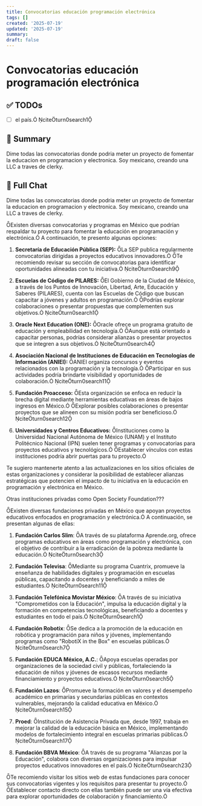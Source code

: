 ```yaml
---
title: Convocatorias educación programación electrónica
tags: []
created: '2025-07-19'
updated: '2025-07-19'
summary:
draft: false
---
```


# Convocatorias educación programación electrónica

## ✅ TODOs
- [ ] el país. citeturn0search1

## 📌 Summary
Dime todas las convocatorias donde podria meter un proyecto de fomentar la educacion en programacion y electronica. Soy mexicano, creando una LLC a traves de clerky.

## 🧠 Full Chat


Dime todas las convocatorias donde podria meter un proyecto de fomentar la educacion en programacion y electronica. Soy mexicano, creando una LLC a traves de clerky.



Existen diversas convocatorias y programas en México que podrían respaldar tu proyecto para fomentar la educación en programación y electrónica. A continuación, te presento algunas opciones:

1. **Secretaría de Educación Pública (SEP):**
   La SEP publica regularmente convocatorias dirigidas a proyectos educativos innovadores. Te recomiendo revisar su sección de convocatorias para identificar oportunidades alineadas con tu iniciativa. citeturn0search9

2. **Escuelas de Código de PILARES:**
   El Gobierno de la Ciudad de México, a través de los Puntos de Innovación, Libertad, Arte, Educación y Saberes (PILARES), cuenta con las Escuelas de Código que buscan capacitar a jóvenes y adultos en programación. Podrías explorar colaboraciones o presentar propuestas que complementen sus objetivos. citeturn0search1

3. **Oracle Next Education (ONE):**
   Oracle ofrece un programa gratuito de educación y empleabilidad en tecnología. Aunque está orientado a capacitar personas, podrías considerar alianzas o presentar proyectos que se integren a sus objetivos. citeturn0search4

4. **Asociación Nacional de Instituciones de Educación en Tecnologías de Información (ANIEI):**
   ANIEI organiza concursos y eventos relacionados con la programación y la tecnología. Participar en sus actividades podría brindarte visibilidad y oportunidades de colaboración. citeturn0search11

5. **Fundación Proacceso:**
   Esta organización se enfoca en reducir la brecha digital mediante herramientas educativas en áreas de bajos ingresos en México. Explorar posibles colaboraciones o presentar proyectos que se alineen con su misión podría ser beneficioso. citeturn0search12

6. **Universidades y Centros Educativos:**
   Instituciones como la Universidad Nacional Autónoma de México (UNAM) y el Instituto Politécnico Nacional (IPN) suelen tener programas y convocatorias para proyectos educativos y tecnológicos. Establecer vínculos con estas instituciones podría abrir puertas para tu proyecto.

Te sugiero mantenerte atento a las actualizaciones en los sitios oficiales de estas organizaciones y considerar la posibilidad de establecer alianzas estratégicas que potencien el impacto de tu iniciativa en la educación en programación y electrónica en México. 

Otras instituciones privadas como Open Society Foundation???

Existen diversas fundaciones privadas en México que apoyan proyectos educativos enfocados en programación y electrónica. A continuación, se presentan algunas de ellas:

1. **Fundación Carlos Slim**: A través de su plataforma Aprende.org, ofrece programas educativos en áreas como programación y electrónica, con el objetivo de contribuir a la erradicación de la pobreza mediante la educación. citeturn0search3

2. **Fundación Televisa**: Mediante su programa Cuantrix, promueve la enseñanza de habilidades digitales y programación en escuelas públicas, capacitando a docentes y beneficiando a miles de estudiantes. citeturn0search11

3. **Fundación Telefónica Movistar México**: A través de su iniciativa "Comprometidos con la Educación", impulsa la educación digital y la formación en competencias tecnológicas, beneficiando a docentes y estudiantes en todo el país. citeturn0search1

4. **Fundación Robotix**: Se dedica a la promoción de la educación en robótica y programación para niños y jóvenes, implementando programas como "RobotiX in the Box" en escuelas públicas. citeturn0search7

5. **Fundación EDUCA México, A.C.**: Apoya escuelas operadas por organizaciones de la sociedad civil y públicas, fortaleciendo la educación de niños y jóvenes de escasos recursos mediante financiamiento y proyectos educativos. citeturn0search5

6. **Fundación Lazos**: Promueve la formación en valores y el desempeño académico en primarias y secundarias públicas en contextos vulnerables, mejorando la calidad educativa en México. citeturn0search15

7. **Proed**: Institución de Asistencia Privada que, desde 1997, trabaja en mejorar la calidad de la educación básica en México, implementando modelos de fortalecimiento integral en escuelas primarias públicas. citeturn0search17

8. **Fundación BBVA México**: A través de su programa "Alianzas por la Educación", colabora con diversas organizaciones para impulsar proyectos educativos innovadores en el país. citeturn0search23

Te recomiendo visitar los sitios web de estas fundaciones para conocer sus convocatorias vigentes y los requisitos para presentar tu proyecto. Establecer contacto directo con ellas también puede ser una vía efectiva para explorar oportunidades de colaboración y financiamiento.